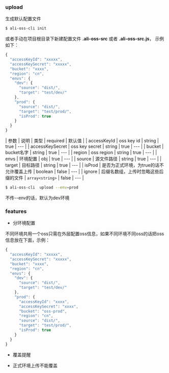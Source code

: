 ### upload

生成默认配置文件

```bash
$ ali-oss-cli init
```

或者手动在项目根目录下新建配置文件 **.ali-oss-src** 或者 **.ali-oss-src.js**， 示例如下：

```javascript
{
  "accessKeyId": "xxxxx",
  "accessKeySecret": "xxxxx",
  "bucket": "xxxx",
  "region": "cn",
  "envs": {
    "dev": {
      "source": "dist/",
      "target": "test/dev/"
    },
    "prod": {
      "source": "dist/",
      "target": "test/prod/",
      "isProd": true
    }
  }
}
```

| 参数 | 说明 | 类型 | required | 默认值 |
| accessKeyId | oss key id | string | true | --- |
| accessKeySecret | oss key secret | string | true | --- |
| bucket | bucket名字 | string | true | --- |
| region | oss region | string | true | --- |
| envs | 环境配置 | obj | true | --- |
| source | 源文件路径 | string | true | --- |
| target | 目标路径 | string | true | --- |
| isProd | 是否为正式环境，为true的话不允许覆盖上传 | boolean | false | --- |
| ignore | 后缀名数组，上传时忽略这些后缀的文件 | `array<string>` | false | --- |

```bash
$ ali-oss-cli  upload --env=prod
```

不传--env的话，默认为dev环境

### features

* 分环境配置

不同环境共用一个oss只需在外层配置oss信息，如果不同环境不同oss的话把oss信息放在下面，示例：

```javascript
{
  "accessKeyId": "xxxxx",
  "accessKeySecret": "xxxxx",
  "bucket": "xxxx",
  "region": "cn",
  "envs": {
    "dev": {
      "source": "dist/",
      "target": "test/dev/"
    },
    "prod": {
      "accessKeyId": "xxxx",
      "accessKeySecret": "xxxx",
      "bucket": "oss-prod",
      "region": "cn",
      "source": "dist/",
      "target": "test/prod/",
      "isProd": true
    }
  }
}
```

* 覆盖提醒

* 正式环境上传不能覆盖

